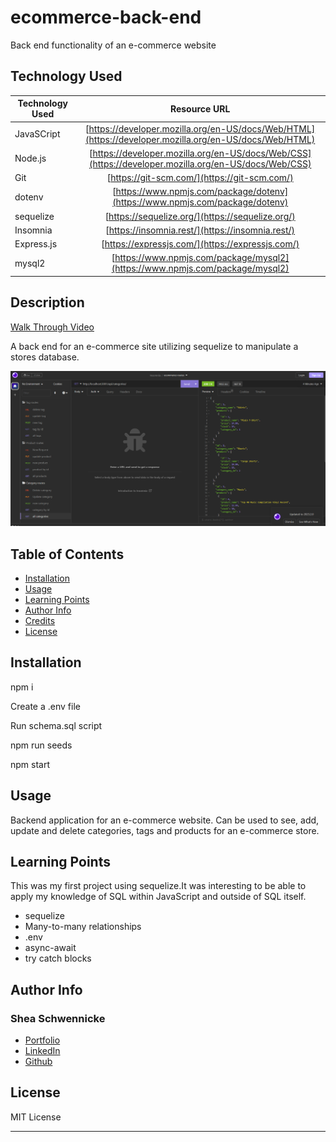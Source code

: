 # ecommerce-back-end
Back end functionality of an e-commerce website 
## Technology Used 

| Technology Used         | Resource URL           | 
| ------------- |:-------------:| 
| JavaSCript    | [https://developer.mozilla.org/en-US/docs/Web/HTML](https://developer.mozilla.org/en-US/docs/Web/HTML) | 
| Node.js    | [https://developer.mozilla.org/en-US/docs/Web/CSS](https://developer.mozilla.org/en-US/docs/Web/CSS)      |   
| Git | [https://git-scm.com/](https://git-scm.com/)     |   
| dotenv | [https://www.npmjs.com/package/dotenv](https://www.npmjs.com/package/dotenv)     | 
| sequelize | [https://sequelize.org/](https://sequelize.org/)     | 
| Insomnia | [https://insomnia.rest/](https://insomnia.rest/)     | 
| Express.js | [https://expressjs.com/](https://expressjs.com/)     |
| mysql2 | [https://www.npmjs.com/package/mysql2](https://www.npmjs.com/package/mysql2)     |  



## Description 

[Walk Through Video](https://drive.google.com/file/d/1lOYxuebRo6OB_J4HZRCAQEZLuogTujlF/view)

A back end for an e-commerce site utilizing sequelize to manipulate a stores database.  


![Insomnia get route](./Assets/Screenshot%202023-05-04%20183312.png)


## Table of Contents 

* [Installation](#installation)
* [Usage](#usage)
* [Learning Points](#learning-points)
* [Author Info](#author-info)
* [Credits](#credits)
* [License](#license)


## Installation
npm i 

Create a .env file

Run schema.sql script

npm run seeds

npm start

## Usage 

Backend application for an e-commerce website.  Can be used to see, add, update and delete categories, tags and products for an e-commerce store. 




## Learning Points 
This was my first project using sequelize.It was interesting to be able to apply my knowledge of SQL within JavaScript and outside of SQL itself.
* sequelize
* Many-to-many relationships
* .env
* async-await
* try catch blocks


## Author Info


### Shea Schwennicke


* [Portfolio](https://sheaschwenn.github.io/Portfolio/)
* [LinkedIn](https://www.linkedin.com/in/shea-schwennicke-76a378210/)
* [Github](https://github.com/sheaschwenn)





## License

MIT License 




---